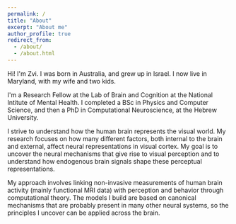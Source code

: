 ```yaml
---
permalink: /
title: "About"
excerpt: "About me"
author_profile: true
redirect_from: 
  - /about/
  - /about.html
---
```


Hi! I'm Zvi. I was born in Australia, and grew up in Israel. I now live in Maryland, with my wife and two kids. 

I'm a Research Fellow at the Lab of Brain and Cognition at the National Intitute of Mental Health. 
I completed a BSc in Physics and Computer Science, and then a PhD in Computational Neuroscience, at the Hebrew University. 

I strive to understand how the human brain represents the visual world. My research focuses on how many different factors, both internal to the brain and external, affect neural representations in visual cortex. My goal is to uncover the neural mechanisms that give rise to visual perception and to understand how endogenous brain signals shape these perceptual representations. 

My approach involves linking non-invasive measurements of human brain activity (mainly functional MRI data) with perception and behavior through computational theory. The models I build are based on canonical mechanisms that are probably present in many other neural systems, so the principles I uncover can be applied across the brain.
 
